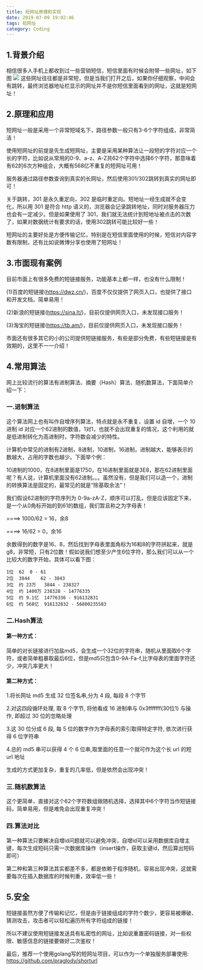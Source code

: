 ```yaml
---
title: 短网址原理和实现
date: 2019-07-09 19:02:46
tags: 短网址
category: Coding
---
```


## 1.背景介绍

相信很多人手机上都收到过一些营销短信，短信里面有时候会附带一些网址，如下图
![](https://wangbjun.github.io/images/old/16ada545111ae94d.jpg)
这些网址往往都是非常短，但是当我们打开之后，如果你仔细观察，中间会有跳转，最终浏览器地址栏显示的网址并不是你短信里面看到的网址，这就是短网址！

<!--more-->

## 2.原理和应用
短网址一般是采用一个非常短域名下，路径参数一般只有3-6个字符组成，非常简洁！

使用短网址的前提是先生成短网址，主要是采用某种算法让一段短的字符对应一个长的字符，比如说从常用的0-9、a-z、A-Z共62个字符中选择6个字符，那意味着有62的6次方种组合，大概有568亿不重复的短网址可用！

服务器通过路径参数查询到真实的长网址，然后使用301/302跳转到真实的网址即可！

关于跳转，301 是永久重定向，302 是临时重定向。短地址一经生成就不会变化，所以用 301 是符合 http 语义的，浏览器会记录跳转地址，同时对服务器压力也会有一定减少。但是如果使用了 301，我们就无法统计到短地址被点击的次数了，如果对数据统计有要求的话，使用302跳转可能比较好一些！

短网址的主要好处是方便传输记忆，特别是在短信里面使用的时候，短信对内容字数有限制，还有比如说微博分享也使用了短网址！

## 3.市面现有案例
目前市面上有很多免费的短链接服务，功能基本上都一样，也没有什么限制！

(1)百度的短链接(https://dwz.cn/)，百度不仅仅提供了网页入口，也提供了接口和开发文档，简单易用！

(2)新浪的短链接(https://sina.lt/)，目前仅提供网页入口，未发现接口服务！

(3)淘宝的短链接(https://tb.am/)，目前仅提供网页入口，未发现接口服务！

市面还有很多其它的小的公司提供短链接服务，有些是部分免费，有些短链接是有效期的，这里不一一介绍！


## 4.常用算法
网上比较流行的算法有进制算法、摘要（Hash）算法、随机数算法，下面简单介绍一下：

### 一.进制算法
这个算法网上也有叫作自增序列算法，特点就是永不重复，设置 id 自增，一个 10进制 id 对应一个62进制的数值，1对1，也就不会出现重复的情况，这个利用的就是低进制转化为高进制时，字符数会减少的特性。

计算机中常见的进制有2进制，8进制，10进制，16进制，进制越大，能够表示的数越大，占用的字数也越少。下面举个例：

10进制的1000，在8进制里面是1750，在16进制里面就是3E8，那在62进制里面呢？有人说，计算机里面没有62进制。。。虽然没有，但是我们可以造一个，进制的转换算法是固定的，最常见的就是“除基取余法”！

我们假设62进制的字符序列为 0-9a-zA-Z，顺序可以打乱，但是应该固定下来，是一个从0角标开始的到61的数组，我们暂且称之为字母表！

====> 1000/62 = 16，余8

====> 16/62 = 0，余16

余数得到的数字是16、8，然后找到字母表里面角标为16和8的字符拼起来，就是g8，非常短，只有2位数！假如说我们想至少产生6位字符，那么我们可以从一个比较大的数字开始，具体可以看下图：
```
1位	62	0 - 61
2位	3844	62 - 3843
3位	约 23万	3844 - 238327
4位	约 1400万	238328 - 14776335
5位	约 9.1亿	14776336 - 916132831
6位	约 568亿	916132832 - 56800235583
```

### 二.Hash算法
#### 第一种方式：

简单的对长链接进行加盐md5，会生成一个32位的字符串，随机从里面取6个字符，或者简单粗暴取最后6位，但是md5只包含0-9A-Fa-f,比字母表的里面字符还少，冲突几率更大！

#### 第二种方式：

1.将长网址 md5 生成 32 位签名串,分为 4 段, 每段 8 个字节

2.对这四段循环处理, 取 8 个字节, 将他看成 16 进制串与 0x3fffffff(30位1) 与操作, 即超过 30 位的忽略处理

3.这 30 位分成 6 段, 每 5 位的数字作为字母表的索引取得特定字符, 依次进行获得 6 位字符串

4.总的 md5 串可以获得 4 个 6 位串,取里面的任意一个就可作为这个长 url 的短 url 地址

生成的方式更加复杂，重复的几率低，但是依然会出现冲突！

 

### 三.随机数算法
这个更简单，直接对这个62个字符数组做随机选择，选择其中6个字符当作短链接码，简单易用，但是难免会出现重复冲突！

### 四.算法对比
第一种算法只要解决自增id问题就可以避免冲突，自增id可以采用数据库自增主键，每次生成短码只需一次数据库操作（insert操作，获取主键id，然后算出短码即可）

第二种和第三种算法其实都差不多，都是依赖于程序随机，容易出现冲突，这就需要每次在插入数据库的时候判重，效率低一些！

## 5.安全
短链接虽然方便了传输和记忆，但是由于链接组成的字符个数少，更容易被爆破、猜测攻击，攻击者可以轻松遍历所有字符组成的链接！

所以不建议使用短链接发送具有私密性的网址，比如说重置密码链接，对一些权限、敏感信息的链接要做好二次鉴权！

最后，推荐一个使用golang写的短网址项目，可以作为一个单独服务部署使用: https://github.com/praglody/shorturl
